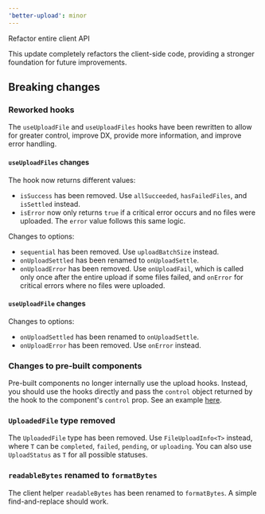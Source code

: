 ```yaml
---
'better-upload': minor
---
```


Refactor entire client API

This update completely refactors the client-side code, providing a stronger foundation for future improvements.

## Breaking changes

### Reworked hooks

The `useUploadFile` and `useUploadFiles` hooks have been rewritten to allow for greater control, improve DX, provide more information, and improve error handling.

#### `useUploadFiles` changes

The hook now returns different values:

- `isSuccess` has been removed. Use `allSucceeded`, `hasFailedFiles`, and `isSettled` instead.
- `isError` now only returns `true` if a critical error occurs and no files were uploaded. The `error` value follows this same logic.

Changes to options:

- `sequential` has been removed. Use `uploadBatchSize` instead.
- `onUploadSettled` has been renamed to `onUploadSettle`.
- `onUploadError` has been removed. Use `onUploadFail`, which is called only once after the entire upload if some files failed, and `onError` for critical errors where no files were uploaded.

#### `useUploadFile` changes

Changes to options:

- `onUploadSettled` has been renamed to `onUploadSettle`.
- `onUploadError` has been removed. Use `onError` instead.

### Changes to pre-built components

Pre-built components no longer internally use the upload hooks. Instead, you should use the hooks directly and pass the `control` object returned by the hook to the component's `control` prop. See an example [here](https://better-upload.js.org/components/upload-dropzone).

### `UploadedFile` type removed

The `UploadedFile` type has been removed. Use `FileUploadInfo<T>` instead, where `T` can be `completed`, `failed`, `pending`, or `uploading`. You can also use `UploadStatus` as `T` for all possible statuses.

### `readableBytes` renamed to `formatBytes`

The client helper `readableBytes` has been renamed to `formatBytes`. A simple find-and-replace should work.
